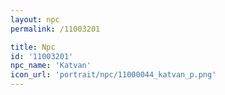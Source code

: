 ```yaml
---
layout: npc
permalink: /11003201

title: Npc
id: '11003201'
npc_name: 'Katvan'
icon_url: 'portrait/npc/11000044_katvan_p.png'
---
```

